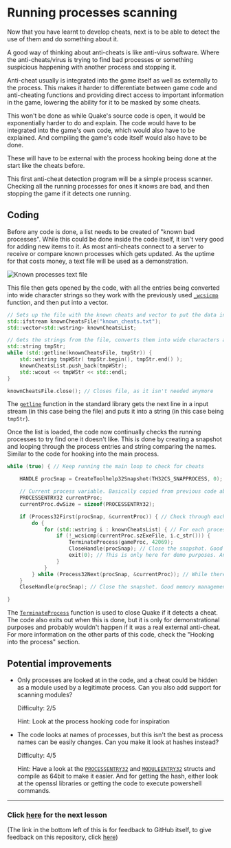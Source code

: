 # Running processes scanning

Now that you have learnt to develop cheats, next is to be able to detect the use of them and do something about it.

A good way of thinking about anti-cheats is like anti-virus software. Where the anti-cheats/virus is trying to find bad processes or something suspicious happening with another process and stopping it.

Anti-cheat usually is integrated into the game itself as well as externally to the process. This makes it harder to differentiate between game code and anti-cheating functions and providing direct access to important information in the game, lowering the ability for it to be masked by some cheats.

This won't be done as while Quake's source code is open, it would be exponentially harder to do and explain. The code would have to be integrated into the game's own code, which would also have to be explained. And compiling the game's code itself would also have to be done.

These will have to be external with the process hooking being done at the start like the cheats before.

This first anti-cheat detection program will be a simple process scanner. Checking all the running processes for ones it knows are bad, and then stopping the game if it detects one running.

## Coding

Before any code is done, a list needs to be created of "known bad processes". While this could be done inside the code itself, it isn't very good for adding new items to it. As most anti-cheats connect to a server to receive or compare known processes which gets updated. As the uptime for that costs money, a text file will be used as a demonstration.

![Known processes text file](https://gcdnb.pbrd.co/images/q4FW0lmsZT7k.png "Known processes text file")

This file then gets opened by the code, with all the entries being converted into wide character strings so they work with the previously used [`_wcsicmp`](https://learn.microsoft.com/en-us/cpp/c-runtime-library/reference/stricmp-wcsicmp-mbsicmp-stricmp-l-wcsicmp-l-mbsicmp-l?view=msvc-170 "_wcsicmp") function, and then put into a vector.

```cpp
// Sets up the file with the known cheats and vector to put the data into
std::ifstream knownCheatsFile("known_cheats.txt");
std::vector<std::wstring> knownCheatsList;
```

```cpp
// Gets the strings from the file, converts them into wide characters and then puts them into the vector
std::string tmpStr;
while (std::getline(knownCheatsFile, tmpStr)) {
    std::wstring tmpWStr( tmpStr.begin(), tmpStr.end() );
    knownCheatsList.push_back(tmpWStr);
    std::wcout << tmpWStr << std::endl;
}

knownCheatsFile.close(); // Closes file, as it isn't needed anymore
```

The [`getline`](https://cplusplus.com/reference/string/string/getline/ "getline") function in the standard library gets the next line in a input stream (in this case being the file) and puts it into a string (in this case being `tmpStr`).

Once the list is loaded, the code now continually checks the running processes to try find one it doesn't like. This is done by creating a snapshot and looping through the process entries and string comparing the names. Similar to the code for hooking into the main process.

```cpp
while (true) { // Keep running the main loop to check for cheats

    HANDLE procSnap = CreateToolhelp32Snapshot(TH32CS_SNAPPROCESS, 0); // Creates a "snapshot" of the current processes (Essentially a list of the processes)

    // Current process variable. Basically copied from previous code above
    PROCESSENTRY32 currentProc;
    currentProc.dwSize = sizeof(PROCESSENTRY32); 

    if (Process32First(procSnap, &currentProc)) { // Check through each process
        do {
            for (std::wstring i : knownCheatsList) { // For each process, check through each item in the known cheats vector and see if it matches. If so, then kill Quake
                if (!_wcsicmp(currentProc.szExeFile, i.c_str())) {
                    TerminateProcess(gameProc, 42069);
                    CloseHandle(procSnap); // Close the snapshot. Good memory management :)
                    exit(0); // This is only here for demo purposes. An actual anti-cheat wouldn't die as soon as it caught something
                }
            }
        } while (Process32Next(procSnap, &currentProc)); // While there are still more processes, keep checking
    }
    CloseHandle(procSnap); // Close the snapshot. Good memory management :)

}
```

The [`TerminateProcess`](https://learn.microsoft.com/en-us/cpp/c-runtime-library/reference/stricmp-wcsicmp-mbsicmp-stricmp-l-wcsicmp-l-mbsicmp-l?view=msvc-170 "TerminateProcess") function is used to close Quake if it detects a cheat. The code also exits out when this is done, but it is only for demonstrational purposes and probably wouldn't happen if it was a real external anti-cheat. For more information on the other parts of this code, check the "Hooking into the process" section.

## Potential improvements

- Only processes are looked at in the code, and a cheat could be hidden as a module used by a legitimate process. Can you also add support for scanning modules?

    Difficulty: 2/5

    Hint: Look at the process hooking code for inspiration

- The code looks at names of processes, but this isn't the best as process names can be easily changes. Can you make it look at hashes instead?

    Difficulty: 4/5
    
    Hint: Have a look at the [`PROCESSENTRY32`](https://learn.microsoft.com/en-us/windows/win32/api/tlhelp32/ns-tlhelp32-processentry32 "PROCESSENTRY32") and [`MODULEENTRY32`](https://learn.microsoft.com/en-us/windows/win32/api/tlhelp32/ns-tlhelp32-moduleentry32 "MODULEENTRY32") structs and compile as 64bit to make it easier. And for getting the hash, either look at the openssl libraries or getting the code to execute powershell commands.

------------

### Click [here](https://github.com/AberFray/how-to-make-game-cheats-and-anticheats/tree/main/3.%20Anti-cheats/Anti-cheats%202 "Anti-cheats 2") for the next lesson

(The link in the bottom left of this is for feedback to GitHub itself, to give feedback on this repository, click [here](https://forms.office.com/e/r9Mdy3stif "Survey"))